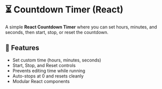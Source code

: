 # ⏳ Countdown Timer (React)

A simple **React Countdown Timer** where you can set hours, minutes, and seconds, then start, stop, or reset the countdown.

## 🚀 Features
- Set custom time (hours, minutes, seconds)
- Start, Stop, and Reset controls
- Prevents editing time while running
- Auto-stops at 0 and resets cleanly
- Modular React components


